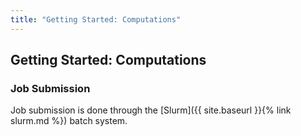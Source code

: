 ```yaml
---
title: "Getting Started: Computations"
---
```


## Getting Started: Computations

### Job Submission
Job submission is done through the [Slurm]({{ site.baseurl }}{% link slurm.md %}) batch system.

<!-- more at [link] -->
